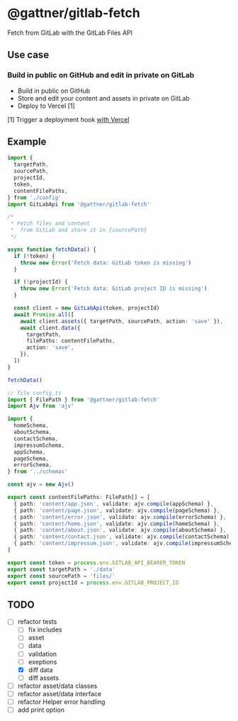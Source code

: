 # @gattner/gitlab-fetch

Fetch from GitLab with the GitLab Files API

## Use case

### Build in public on GitHub and edit in private on GitLab

* Build in public on GitHub
* Store and edit your content and assets in private on GitLab
* Deploy to Vercel [1]

[1] Trigger a deployment hook [with Vercel](https://vercel.com/docs/concepts/git/deploy*hooks)

## Example

```ts
import {
  targetPath,
  sourcePath,
  projectId,
  token,
  contentFilePaths,
} from './config'
import GitLabApi from '@gattner/gitlab-fetch'

/*
 * Fetch files and content
 *  from GitLab and store it in {sourcePath}
 */

async function fetchData() {
  if (!token) {
    throw new Error('Fetch data: GitLab token is missing')
  }

  if (!projectId) {
    throw new Error('Fetch data: GitLab project ID is missing')
  }

  const client = new GitLabApi(token, projectId)
  await Promise.all([
    await client.assets({ targetPath, sourcePath, action: 'save' }),
    await client.data({
      targetPath,
      filePaths: contentFilePaths,
      action: 'save',
    }),
  ])
}

fetchData()
```

```ts
// file config.ts
import { FilePath } from '@gattner/gitlab-fetch'
import Ajv from 'ajv'

import {
  homeSchema,
  aboutSchema,
  contactSchema,
  impressumSchema,
  appSchema,
  pageSchema,
  errorSchema,
} from '../schemas'

const ajv = new Ajv()

export const contentFilePaths: FilePath[] = [
  { path: 'content/app.json', validate: ajv.compile(appSchema) },
  { path: 'content/page.json', validate: ajv.compile(pageSchema) },
  { path: 'content/error.json', validate: ajv.compile(errorSchema) },
  { path: 'content/home.json', validate: ajv.compile(homeSchema) },
  { path: 'content/about.json', validate: ajv.compile(aboutSchema) },
  { path: 'content/contact.json', validate: ajv.compile(contactSchema) },
  { path: 'content/impressum.json', validate: ajv.compile(impressumSchema) },
]

export const token = process.env.GITLAB_API_BEARER_TOKEN
export const targetPath = './data'
export const sourcePath = 'files/'
export const projectId = process.env.GITLAB_PROJECT_ID

```

## TODO

* [ ] refactor tests
  * [ ] fix includes
  * [ ] asset
  * [ ] data
  * [ ] validation
  * [ ] exeptions
  * [x] diff data
  * [ ] diff assets
* [ ] refactor asset/data classes
* [ ] refactor asset/data interface
* [ ] refactor Helper error handling
* [ ] add print option
